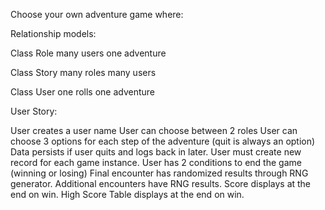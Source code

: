 Choose your own adventure game where:

Relationship models:

Class Role many users one adventure

Class Story many roles many users

Class User one rolls one adventure


User Story:


User creates a user name
User can choose between 2 roles
User can choose 3 options for each step of the adventure (quit is always an option)
Data persists if user quits and logs back in later. 
User must create new record for each game instance.
User has 2 conditions to end the game (winning or losing)
Final encounter has randomized results through RNG generator.
Additional encounters have RNG results.
Score displays at the end on win.
High Score Table displays at the end on win. 





